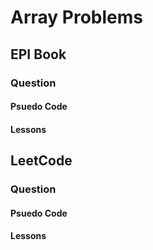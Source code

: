 # Array Problems

## EPI Book

### Question 

#### Psuedo Code

#### Lessons

## LeetCode

### Question 

#### Psuedo Code

#### Lessons